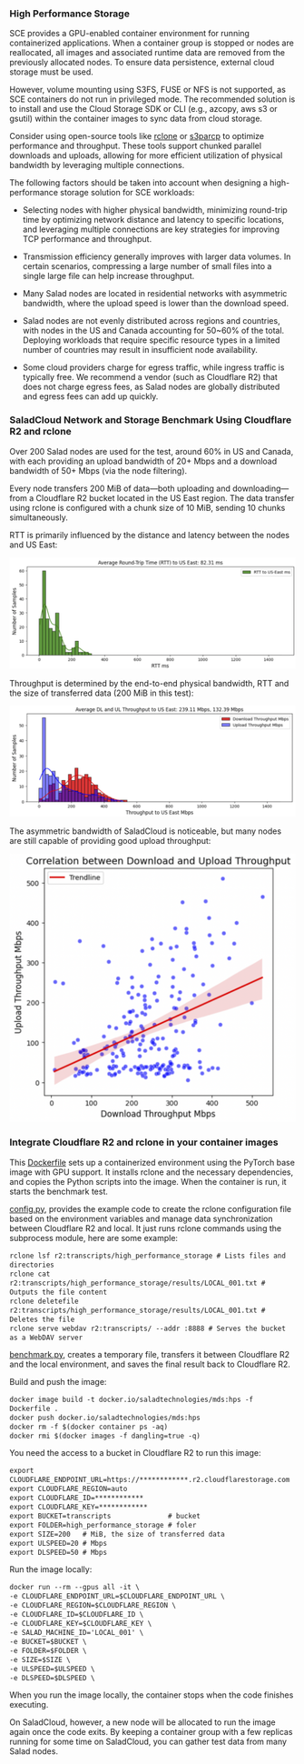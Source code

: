### High Performance Storage

SCE provides a GPU-enabled container environment for running containerized applications. When a container group is stopped or nodes are reallocated, all images and associated runtime data are removed from the previously allocated nodes. To ensure data persistence, external cloud storage must be used.

However, volume mounting using S3FS, FUSE or NFS is not supported, as SCE containers do not run in privileged mode. The recommended solution is to install and use the Cloud Storage SDK or CLI (e.g., azcopy, aws s3 or gsutil) within the container images to sync data from cloud storage.

Consider using open-source tools like [rclone](https://rclone.org/) or [s3parcp](https://github.com/chanzuckerberg/s3parcp) to optimize performance and throughput. These tools support chunked parallel downloads and uploads, allowing for more efficient utilization of physical bandwidth by leveraging multiple connections.

The following factors should be taken into account when designing a high-performance storage solution for SCE workloads:

- Selecting nodes with higher physical bandwidth, minimizing round-trip time by optimizing network distance and latency to specific locations, and leveraging multiple connections are key strategies for improving TCP performance and throughput.

- Transmission efficiency generally improves with larger data volumes. In certain scenarios, compressing a large number of small files into a single large file can help increase throughput.

- Many Salad nodes are located in residential networks with asymmetric bandwidth, where the upload speed is lower than the download speed.

- Salad nodes are not evenly distributed across regions and countries, with nodes in the US and Canada accounting for 50~60% of the total. Deploying workloads that require specific resource types in a limited number of countries may result in insufficient node availability.

- Some cloud providers charge for egress traffic, while ingress traffic is typically free. We recommend a vendor (such as Cloudflare R2) that does not charge egress fees, as Salad nodes are globally distributed and egress fees can add up quickly.

### SaladCloud Network and Storage Benchmark Using Cloudflare R2 and rclone

Over 200 Salad nodes are used for the test, around 60% in US and Canada, with each providing an upload bandwidth of 20+ Mbps and a download bandwidth of 50+ Mbps (via the node filtering). 

Every node transfers 200 MiB of data—both uploading and downloading—from a Cloudflare R2 bucket located in the US East region. The data transfer using rclone is configured with a chunk size of 10 MiB, sending 10 chunks simultaneously. 

RTT is primarily influenced by the distance and latency between the nodes and US East:

![rtt](rtt.png)

Throughput is determined by the end-to-end physical bandwidth, RTT and the size of transferred data (200 MiB in this test):

![throughput](throughput.png)

The asymmetric bandwidth of SaladCloud is noticeable, but many nodes are still capable of providing good upload throughput:

![correlation](correlation.png)

### Integrate Cloudflare R2 and rclone in your container images

This [Dockerfile](Dockerfile) sets up a containerized environment using the PyTorch base image with GPU support. It installs rclone and the necessary dependencies, and copies the Python scripts into the image. When the container is run, it starts the benchmark test.

[config.py](config.py), provides the example code to create the rclone configuration file based on the environment variables and manage data synchronization between Cloudflare R2 and local. It just runs rclone commands using the subprocess module, here are some example:

```
rclone lsf r2:transcripts/high_performance_storage # Lists files and directories 
rclone cat r2:transcripts/high_performance_storage/results/LOCAL_001.txt # Outputs the file content
rclone deletefile r2:transcripts/high_performance_storage/results/LOCAL_001.txt # Deletes the file
rclone serve webdav r2:transcripts/ --addr :8888 # Serves the bucket as a WebDAV server
```

[benchmark.py](benchmark.py), creates a temporary file, transfers it between Cloudflare R2 and the local environment, and saves the final result back to Cloudflare R2.

Build and push the image:
```
docker image build -t docker.io/saladtechnologies/mds:hps -f Dockerfile .
docker push docker.io/saladtechnologies/mds:hps
docker rm -f $(docker container ps -aq)
docker rmi $(docker images -f dangling=true -q)
```

You need the access to a bucket in Cloudflare R2 to run this image:
```
export CLOUDFLARE_ENDPOINT_URL=https://************.r2.cloudflarestorage.com
export CLOUDFLARE_REGION=auto
export CLOUDFLARE_ID=************
export CLOUDFLARE_KEY=************
export BUCKET=transcripts              # bucket
export FOLDER=high_performance_storage # foler
export SIZE=200   # MiB, the size of transferred data
export ULSPEED=20 # Mbps
export DLSPEED=50 # Mbps
```

Run the image locally:
```
docker run --rm --gpus all -it \
-e CLOUDFLARE_ENDPOINT_URL=$CLOUDFLARE_ENDPOINT_URL \
-e CLOUDFLARE_REGION=$CLOUDFLARE_REGION \
-e CLOUDFLARE_ID=$CLOUDFLARE_ID \
-e CLOUDFLARE_KEY=$CLOUDFLARE_KEY \
-e SALAD_MACHINE_ID='LOCAL_001' \
-e BUCKET=$BUCKET \
-e FOLDER=$FOLDER \
-e SIZE=$SIZE \
-e ULSPEED=$ULSPEED \
-e DLSPEED=$DLSPEED \
```

When you run the image locally, the container stops when the code finishes executing. 

On SaladCloud, however, a new node will be allocated to run the image again once the code exits. By keeping a container group with a few replicas running for some time on SaladCloud, you can gather test data from many Salad nodes.
